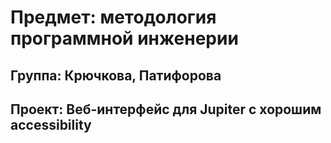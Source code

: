 # Предмет: методология программной инженерии
## Группа: Крючкова, Патифорова
## Проект: Веб-интерфейс для Jupiter с хорошим accessibility
